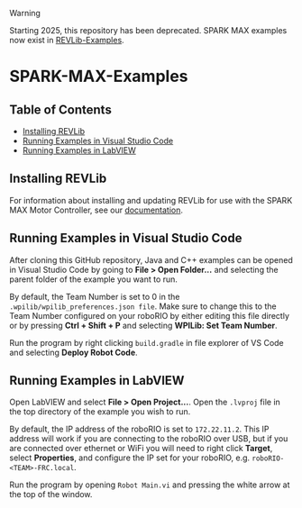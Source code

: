 > [!WARNING]
> Starting 2025, this repository has been deprecated. SPARK MAX examples now exist in [REVLib-Examples](https://github.com/REVrobotics/REVLib-Examples).

# SPARK-MAX-Examples

## Table of Contents

* [Installing REVLib](#installing-revlib)
* [Running Examples in Visual Studio Code](#running-examples-in-visual-studio-code)
* [Running Examples in LabVIEW](#running-examples-in-labview)

## Installing REVLib

For information about installing and updating REVLib for use with the SPARK MAX Motor Controller, see our [documentation](https://docs.revrobotics.com/brushless/spark-max/revlib/).

## Running Examples in Visual Studio Code

After cloning this GitHub repository, Java and C++ examples can be opened in Visual Studio Code by going to **File > Open Folder...** and selecting the parent folder of the example you want to run.

By default, the Team Number is set to 0 in the `.wpilib/wpilib_preferences.json file`. Make sure to change this to the Team Number configured on your roboRIO by either editing this file directly or by pressing **Ctrl + Shift + P** and selecting **WPILib: Set Team Number**.

Run the program by right clicking `build.gradle` in file explorer of VS Code and selecting **Deploy Robot Code**.

## Running Examples in LabVIEW

Open LabVIEW and select **File > Open Project...**. Open the `.lvproj` file in the top directory of the example you wish to run.

By default, the IP address of the roboRIO is set to `172.22.11.2`. This IP address will work if you are connecting to the roboRIO over USB, but if you are connected over ethernet or WiFi you will need to right click **Target**, select **Properties**, and configure the IP set for your roboRIO, e.g. `roboRIO-<TEAM>-FRC.local`.

Run the program by opening `Robot Main.vi` and pressing the white arrow at the top of the window.
